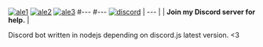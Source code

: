 [![ale1](https://media.discordapp.net/attachments/563973321352544267/573268022286876702/banner1.png)](https://alebot.ml/)
[![ale2](https://media.discordapp.net/attachments/563973321352544267/573268039903215626/banner2.png)](https://discordapp.com/oauth2/authorize?client_id=522158282370973700&permissions=8&redirect_uri=https%3A%2F%2Falebot.ml&scope=bot)
[![ale3](https://media.discordapp.net/attachments/563973321352544267/573268047767404564/banner3.png)](https://alebot.ml/documentation)
#---
#---
[![discord](https://cdn.discordapp.com/attachments/572906360363286549/573620917276770316/discord.png)](https://discord.gg/D6SCpjz)
| --- |
| **Join my Discord server for help.** |


Discord bot written in nodejs depending on discord.js latest version. <3
